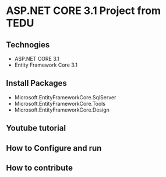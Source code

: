 # ASP.NET CORE 3.1 Project from TEDU
## Technogies
- ASP.NET CORE 3.1
- Entity Framework Core 3.1
## Install Packages
- Microsoft.EntityFrameworkCore.SqlServer
- Microsoft.EntityFrameworkCore.Tools
- Microsoft.EntityFrameworkCore.Design
## Youtube tutorial
## How to Configure and run
## How to contribute